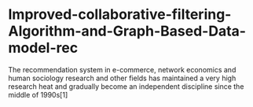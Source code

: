 # Improved-collaborative-filtering-Algorithm-and-Graph-Based-Data-model-rec
The recommendation system in e-commerce, network economics and human sociology research and other fields has maintained a very high research heat and gradually become an independent discipline since the middle of 1990s[1]
